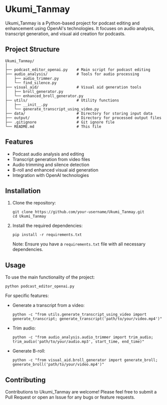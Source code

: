 # Ukumi_Tanmay

Ukumi_Tanmay is a Python-based project for podcast editing and enhancement using OpenAI's technologies. It focuses on audio analysis, transcript generation, and visual aid creation for podcasts.

## Project Structure

```
Ukumi_Tanmay/
│
├── podcast_editor_openai.py    # Main script for podcast editing
├── audio_analysis/             # Tools for audio processing
│   ├── audio_trimmer.py
│   └── find_silence.py
├── visual_aid/                 # Visual aid generation tools
│   ├── broll_generator.py
│   └── enhanced_broll_generator.py
├── utils/                      # Utility functions
│   ├── __init__.py
│   └── generate_transcript_using_video.py
├── data/                       # Directory for storing input data
├── output/                     # Directory for processed output files
├── .gitignore                  # Git ignore file
└── README.md                   # This file
```

## Features

- Podcast audio analysis and editing
- Transcript generation from video files
- Audio trimming and silence detection
- B-roll and enhanced visual aid generation
- Integration with OpenAI technologies

## Installation

1. Clone the repository:
   ```
   git clone https://github.com/your-username/Ukumi_Tanmay.git
   cd Ukumi_Tanmay
   ```

2. Install the required dependencies:
   ```
   pip install -r requirements.txt
   ```
   Note: Ensure you have a `requirements.txt` file with all necessary dependencies.

## Usage

To use the main functionality of the project:

```
python podcast_editor_openai.py
```

For specific features:

- Generate a transcript from a video:
  ```
  python -c "from utils.generate_transcript_using_video import generate_transcript; generate_transcript('path/to/your/video.mp4')"
  ```

- Trim audio:
  ```
  python -c "from audio_analysis.audio_trimmer import trim_audio; trim_audio('path/to/your/audio.mp3', start_time, end_time)"
  ```

- Generate B-roll:
  ```
  python -c "from visual_aid.broll_generator import generate_broll; generate_broll('path/to/your/video.mp4')"
  ```

## Contributing

Contributions to Ukumi_Tanmay are welcome! Please feel free to submit a Pull Request or open an Issue for any bugs or feature requests.

